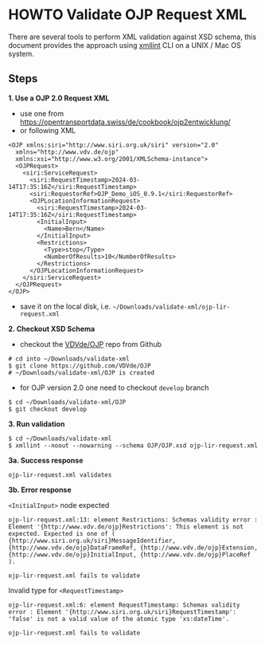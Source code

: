 # HOWTO Validate OJP Request XML

There are several tools to perform XML validation against XSD schema, this document provides the approach using [xmllint](https://gnome.pages.gitlab.gnome.org/libxml2/xmllint.html) CLI on a UNIX / Mac OS system.

## Steps

**1. Use a OJP 2.0 Request XML**

- use one from https://opentransportdata.swiss/de/cookbook/ojp2entwicklung/
- or following XML
```
<OJP xmlns:siri="http://www.siri.org.uk/siri" version="2.0"
  xmlns="http://www.vdv.de/ojp"
  xmlns:xsi="http://www.w3.org/2001/XMLSchema-instance">
  <OJPRequest>
    <siri:ServiceRequest>
      <siri:RequestTimestamp>2024-03-14T17:35:16Z</siri:RequestTimestamp>
      <siri:RequestorRef>OJP_Demo_iOS_0.9.1</siri:RequestorRef>
      <OJPLocationInformationRequest>
        <siri:RequestTimestamp>2024-03-14T17:35:16Z</siri:RequestTimestamp>
        <InitialInput>
          <Name>Bern</Name>
        </InitialInput>
        <Restrictions>
          <Type>stop</Type>
          <NumberOfResults>10</NumberOfResults>
        </Restrictions>
      </OJPLocationInformationRequest>
    </siri:ServiceRequest>
  </OJPRequest>
</OJP>
``` 
- save it on the local disk, i.e. `~/Downloads/validate-xml/ojp-lir-request.xml`

**2. Checkout XSD Schema**
- checkout the [VDVde/OJP](https://github.com/VDVde/OJP) repo from Github
```
# cd into ~/Downloads/validate-xml
$ git clone https://github.com/VDVde/OJP
# ~/Downloads/validate-xml/OJP is created
```

- for OJP version 2.0 one need to checkout `develop` branch
```
$ cd ~/Downloads/validate-xml/OJP
$ git checkout develop
```

**3. Run validation**
```
$ cd ~/Downloads/validate-xml
$ xmllint --noout --nowarning --schema OJP/OJP.xsd ojp-lir-request.xml 
```

**3a. Success response**
```
ojp-lir-request.xml validates
```

**3b. Error response**

`<InitialInput>` node expected
```
ojp-lir-request.xml:13: element Restrictions: Schemas validity error : Element '{http://www.vdv.de/ojp}Restrictions': This element is not expected. Expected is one of ( {http://www.siri.org.uk/siri}MessageIdentifier, {http://www.vdv.de/ojp}DataFrameRef, {http://www.vdv.de/ojp}Extension, {http://www.vdv.de/ojp}InitialInput, {http://www.vdv.de/ojp}PlaceRef ).

ojp-lir-request.xml fails to validate
```

Invalid type for `<RequestTimestamp>`
```
ojp-lir-request.xml:6: element RequestTimestamp: Schemas validity error : Element '{http://www.siri.org.uk/siri}RequestTimestamp': 'false' is not a valid value of the atomic type 'xs:dateTime'.

ojp-lir-request.xml fails to validate
```